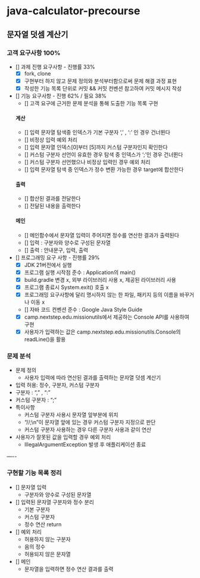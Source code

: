 # java-calculator-precourse

## 문자열 덧셈 계산기
### 고객 요구사항 100%
- [] 과제 진행 요구사항 - 진행률 33%
  - [x] fork, clone
  - [x] 구현부터 하지 않고 문제 정의와 분석부터함으로써 문제 해결 과정 표현
  - [x] 작성한 기능 목록 단위로 커밋 && 커밋 컨벤션 참고하여 커밋 메시지 작성
- [] 기능 요구사항 - 진행 62% / 필요 38%
  - [] 고객 요구에 근거한 문제 분석을 통해 도출한 기능 목록 구현
  #### 계산
  - [] 입력 문자열 탐색중 인덱스가 기본 구분자 ‘,’ , ‘:’ 인 경우 건너뛴다
  - [] 비정상 입력 예외 처리
  - [] 입력 문자열 인덱스[0]부터 [5]까지 커스텀 구분자인지 확인한다
  - [] 커스텀 구분자 선언이 유효한 경우 탐색 중 인덱스가 ‘;’인 경우 건너뛴다
  - [] 커스텀 구분자 선언했으나 비정상 입력인 경우 예외 처리
  - [] 입력 문자열 탐색 중 인덱스가 정수 변환 가능한 경우 target에 합산한다 
  #### 출력
  - [] 합산된 결과를 전달한다
  - [] 전달된 내용을 출력한다 
  #### 메인
  - [] 메인함수에서 문자열 입력이 주어지면 정수를 연산한 결과가 출력된다
  - [] 입력 : 구분자와 양수로 구성된 문자열
  - [] 출력 : 안내문구, 입력, 출력
- [] 프로그래밍 요구 사항 - 진행률 29%
  - [x] JDK 21버전에서 실행
  - [x] 프로그램 실행 시작점 준수 : Application의 main()
  - [x] build.gradle 변경 x, 외부 라이브러리 사용 x, 제공된 라이브러리 사용
  - [x] 프로그램 종료시 System.exit() 호출 x
  - [x] 프로그래밍 요구사항에 달리 명시하지 않는 한 파일, 패키지 등의 이름을 바꾸거나 이동 x
  - [] 자바 코드 컨벤션 준수 : Google Java Style Guide
  - [x] camp.nextstep.edu.missionutils에서 제공하는 Console API를 사용하여 구현
  - [x] 사용자가 입력하는 값은 camp.nextstep.edu.missionutils.Console의 readLine()을 활용

### 문제 분석
- 문제 정의
  - 사용자 입력에 따라 연산된 결과를 출력하는 문자열 덧셈 계산기
- 입력 허용: 정수, 구분자, 커스텀 구분자
- 구분자 : “,” , “:”
- 커스텀 구분자 : “;”
- 특이사항
  - 커스텀 구분자 사용시 문자열 앞부분에 위치
  - “//;\n”이 문자열 앞에 있는 경우 커스텀 구분자 지정으로 판단
  - 커스텀 구분자 사용하는 경우 다른 구분자 사용과 같이 연산
- 사용자가 잘못된 값을 입력할 경우 예외 처리
  - IllegalArgumentException 발생 후 애플리케이션 종료

—--


### 구현할 기능 목록 정리
- [] 문자열 입력
    - 구분자와 양수로 구성된 문자열
- [] 입력된 문자열 구분자와 정수 분리
  - 기본 구분자
  - 커스텀 구분자
  - 정수 연산 return
- [] 예외 처리
    - 허용하지 않는 구분자
    - 음의 정수
    - 허용되지 않은 문자열
- [] 메인
  - 문자열을 입력하면 정수 연산 결과를 출력
